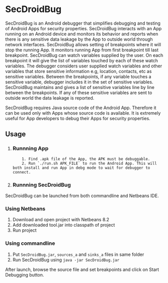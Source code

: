 # SecDroidBug
SecDroidBug is an Android debugger that simplifies debugging and testing of Android Apps for security properties. SecDroidBug interacts with an App running on an Android device and monitors its behavior and reports when there is any sensitive data leakage by the App to outside world through network interfaces. SecDroidBug allows setting of breakpoints where it will stop the running App. It monitors running App from first breakpoint till last breakpoint. SecDroidBug can watch variables supplied by the user. On each breakpoint it will give the list of variables touched by each of these watch variables. The debugger considers user supplied watch variables and other variables that store sensitive information e.g, location, contacts, etc as sensitive variables. Between the breakpoints, if any variable touches a sensitive variable, debugger includes it in the set of sensitive variables. SecDroidBug maintains and gives a list of sensitive variables line by line between the breakpoints. If any of these sensitive variables are sent to outside world the data leakage is reported.

SecDroidBug requires Java source code of the Android App. Therefore it can be used only with Apps whose source code is available. It is extremely useful for App developers to debug their Apps for security properties. 

## Usage

1. ### Runnning App 
           1. Find .apk file of the App, the APK must be debuggable.
           2. Run `./run.sh APK_FILE` to run the Android App. This will both install and run App in debg mode to wait for debugger to connect.

2. ### Runnning SecDroidBug

  SecDroidBug can be launched from both commandline and Netbeans IDE.

  ### Using Netbeans
  1. Download and open project with Netbeans 8.2
  2. Add downloaded tool.jar into classpath of project
  3. Run project

  ### Using commandline
  1. Put `SecDroidBug.jar`, `sources_a` and `sinks_a` files in same folder
  2. Run SecDroidBug using `java -jar SecDroidBug.jar`

After launch, browse the source file and set breakpoints and click on Start Debugging button.

